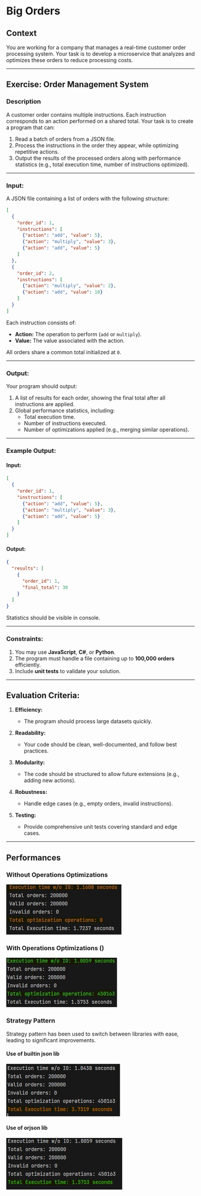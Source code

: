 # Big Orders

## **Context**
You are working for a company that manages a real-time customer order processing system. Your task is to develop a microservice that analyzes and optimizes these orders to reduce processing costs.

---

## **Exercise: Order Management System**

### **Description**
A customer order contains multiple instructions. Each instruction corresponds to an action performed on a shared total. Your task is to create a program that can:

1. Read a batch of orders from a JSON file.
2. Process the instructions in the order they appear, while optimizing repetitive actions.
3. Output the results of the processed orders along with performance statistics (e.g., total execution time, number of instructions optimized).

---

### **Input:**
A JSON file containing a list of orders with the following structure:

```json
[
  {
    "order_id": 1,
    "instructions": [
      {"action": "add", "value": 5},
      {"action": "multiply", "value": 3},
      {"action": "add", "value": 5}
    ]
  },
  {
    "order_id": 2,
    "instructions": [
      {"action": "multiply", "value": 2},
      {"action": "add", "value": 10}
    ]
  }
]
```

Each instruction consists of:
- **Action:** The operation to perform (`add` or `multiply`).
- **Value:** The value associated with the action.

All orders share a common total initialized at `0`.

---

### **Output:**
Your program should output:

1. A list of results for each order, showing the final total after all instructions are applied.
2. Global performance statistics, including:
   - Total execution time.
   - Number of instructions executed.
   - Number of optimizations applied (e.g., merging similar operations).

---

### **Example Output:**

#### **Input:**
```json
[
  {
    "order_id": 1,
    "instructions": [
      {"action": "add", "value": 5},
      {"action": "multiply", "value": 3},
      {"action": "add", "value": 5}
    ]
  }
]
```

#### **Output:**
```json
{
  "results": [
    {
      "order_id": 1,
      "final_total": 30
    }
  ]
}
```

Statistics should be visible in console.

---

### **Constraints:**
1. You may use **JavaScript**, **C#**, or **Python**.
2. The program must handle a file containing up to **100,000 orders** efficiently.
3. Include **unit tests** to validate your solution.

---

## **Evaluation Criteria:**

1. **Efficiency:**
   - The program should process large datasets quickly.

2. **Readability:**
   - Your code should be clean, well-documented, and follow best practices.

3. **Modularity:**
   - The code should be structured to allow future extensions (e.g., adding new actions).

4. **Robustness:**
   - Handle edge cases (e.g., empty orders, invalid instructions).

5. **Testing:**
   - Provide comprehensive unit tests covering standard and edge cases.

---

## Performances

### Without Operations Optimizations

![Alt text](Assets/with_no_optimizations.jpg)

### With Operations Optimizations ()

![Alt text](Assets/with_optimizations.jpg)

### Strategy Pattern

Strategy pattern has been used to switch between libraries with ease, leading to significant improvements.

#### Use of builtin json lib
![Alt text](Assets/strategy_pattern_json.jpg)

#### Use of orjson lib
![Alt text](Assets/strategy_pattern_orjson.jpg)



